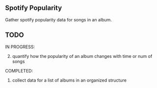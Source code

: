 ## Spotify Popularity

Gather spotify popularity data for songs in an album.

## TODO

IN PROGRESS:

2. quantify how the popularity of an album changes with time or num of songs

COMPLETED:

1. collect data for a list of albums in an organized structure

